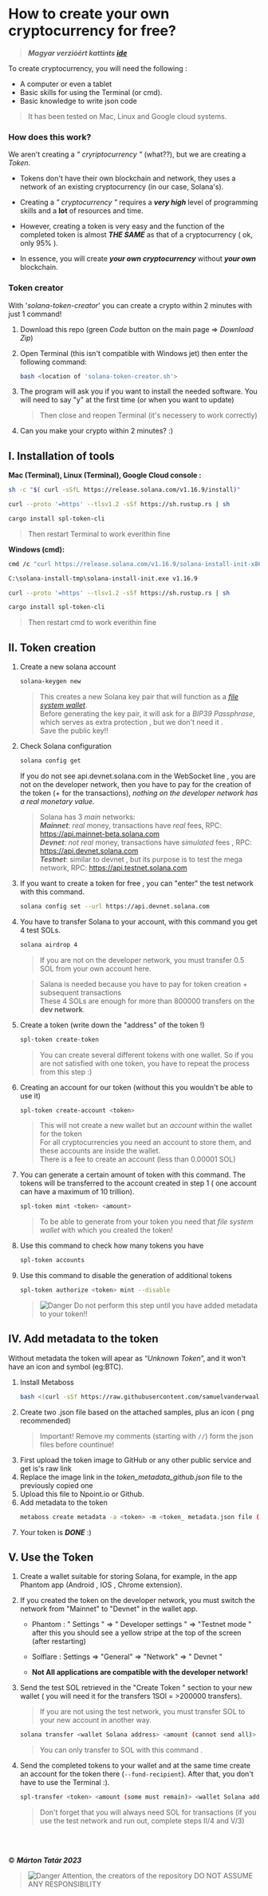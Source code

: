 # How to create your own cryptocurrency for free?

> ***Magyar verzióért kattints [ide](./README.hu.md)***

To create cryptocurrency, you will need the following :
- A computer or even a tablet
- Basic skills for using the Terminal (or cmd).
- Basic knowledge to write json code
  
> It has been tested on Mac, Linux and Google cloud systems.

### How does this work?
We aren't creating a *" cryriptocurrency "* (what??), but we are creating a  *Token*. <br>
- Tokens don't have their own blockchain and network, they uses a network of an existing cryptocurrency (in our case, Solana's).
- Creating a *" cryptocurrency "* requires a ***very high*** level of programming skills and a **lot** of resources and time.
- However, creating a token is very easy and the function of the completed token is almost ***THE SAME*** as that of a cryptocurrency ( ok, only 95% ).

- In essence, you will create ***your own cryptocurrency*** without ***your own*** blockchain. <br>

### Token creator
With '*solana-token-creator*' you can create a crypto within 2 minutes with just 1 command!

1. Download this repo (green *Code* button on the main page => *Download Zip*)
2. Open Terminal (this isn't compatible with Windows jet) then enter the following command:
   ``` bash
   bash <location of 'solana-token-creator.sh'>
   ```
3. The program will ask you if you want to install the needed software. You will need to say "y" at the first time (or when you want to update)
   > Then close and reopen Terminal (it's necessery to work correctly)

4. Can you make your crypto within 2 minutes? :)   

## I. Installation of tools
 
**Mac (Terminal), Linux (Terminal), Google Cloud console :**
``` bash
sh -c "$( curl -sSfL https://release.solana.com/v1.16.9/install)"

curl --proto '=https' --tlsv1.2 -sSf https://sh.rustup.rs | sh

cargo install spl-token-cli
```
> Then restart Terminal to work everithin fine <br>
	
**Windows (cmd):**
``` bash
cmd /c "curl https://release.solana.com/v1.16.9/solana-install-init-x86_64-pc-windows-msvc.exe --output C:\solana-install-tmp\solana-install-init.exe --create-dirs"

C:\solana-install-tmp\solana-install-init.exe v1.16.9

curl --proto '=https' --tlsv1.2 -sSf https://sh.rustup.rs | sh

cargo install spl-token-cli
```
> Then restart cmd to work everithin fine

## II. Token creation

1. Create a new solana account
	``` bash
	solana-keygen new
	```
   
   	> This creates a new Solana key pair that will function as a [*file system wallet*]( https://docs.solana.com/wallet-guide/file-system-wallet ).<br>
  	> Before generating the key pair, it will ask for a *BIP39 Passphrase*, which serves as extra protection , but we don't need it .<br>
  	> Save the public key!!

2. Check Solana configuration
	``` bash
	solana config get
	```

	If you do not see api.devnet.solana.com in the WebSocket line , you are not on the developer network, then you have to pay for the creation of the token (+ for the transactions), *nothing on the developer network has a real monetary value.*<br>

	> Solana has 3 *main* networks:<br>
 	> ***Mainnet***: *real* money, transactions have *real* fees, RPC: https://api.mainnet-beta.solana.com <br>
 	> ***Devnet***: *not real* money, transactions have *simulated* fees , RPC: https://api.devnet.solana.com <br>
 	> ***Testnet***: similar to devnet , but its purpose is to test the mega network, RPC: https://api.testnet.solana.com <br>

4. If you want to create a token for free , you can "enter" the test network with this command.
 	```bash  
  	solana config set --url https://api.devnet.solana.com
	```
5. You have to transfer Solana to your account, with this command you get 4 test SOLs.
	```bash   
  	solana airdrop 4
	```
	> If you are not on the developer network, you must transfer 0.5 SOL from your own account here.

	> Salana is needed because you have to pay for token creation + subsequent transactions<br>
	> These 4 SOLs are enough for more than 800000 transfers on the **dev network**.

6. Create a token (write down the "address" of the token !)
	``` bash
	spl-token create-token
	```
 	> You can create several different tokens with one wallet.
  	> So if you are not satisfied with one token, you have to repeat the process from this step :)
  
7. Creating an account for our token (without this you wouldn't be able to use it)
	``` bash  
	spl-token create-account <token>
	```
 	> This will not create a new wallet but an *account* within the wallet for the token <br>
  	> For all cryptocurrencies you need an account to store them, and these accounts are inside the wallet. <br>
  	> There is a fee to create an account (less than 0.00001 SOL) <br>
  
8. You can generate a certain amount of token with this command. The tokens will be transferred to the account created in step 1 ( one account can have a maximum of 10 trillion).
	``` bash   
	spl-token mint <token> <amount>
	```
 	> To be able to generate from your token you need that *file system wallet* with which you created the token!

9. Use this command to check how many tokens you have
	``` bash   
	spl-token accounts
	```
10. Use this command to disable the generation of additional tokens
	``` bash   
	spl-token authorize <token> mint --disable
	```
	> <picture>
	> <source media ="(prefers-color-scheme:light)" srcset="https://raw.githubusercontent.com/Mqxx/GitHub-Markdown/main/blockquotes/badge/light-theme/danger.svg">
	> <img alt="Danger" src="https://raw.githubusercontent.com/Mqxx/GitHub-Markdown/main/blockquotes/badge/dark-theme/danger.svg">
	> </picture>
 	> Do not perform this step until you have added metadata to your token!!


## IV. Add metadata to the token
Without metadata the token will apear as “*Unknown Token*”, and it won't have an icon and symbol (eg:BTC).

1. Install Metaboss
	``` bash   
	bash <(curl -sSf https://raw.githubusercontent.com/samuelvanderwaal/metaboss/main/scripts/install.sh)
	```
2. Create two .json file based on the attached samples, plus an icon ( png recommended)
	> Important! Remove my comments (starting with `//`) form the json files before countinue!
3. First upload the token image to GitHub or any other public service and get is's raw link
4. Replace the image link in the *token_metadata_github.json* file to the previously copied one
5. Upload this file to Npoint.io or Github.
6. Add metadata to the token
	``` bash   
	metaboss create metadata -a <token> -m <token_ metadata.json file (not the github one)>
	```
7. Your token is ***DONE*** :)

## V. Use the Token

1. Create a wallet suitable for storing Solana, for example, in the app Phantom app (Android , IOS , Chrome extension).
2. If you created the token on the developer network, you must switch the network from "Mainnet" to "Devnet" in the wallet app.
	- Phantom : " Settings " => " Developer settings " => "Testnet mode " after this you should see a yellow stripe at the top of the screen (after restarting)
	- Solflare : Settings => "General" => "Network" => " Devnet "
     
	- **Not All applications are compatible with the developer network!**

3. Send the test SOL retrieved in the "Create Token " section to your new wallet ( you will need it for the transfers 1SOl = >200000 transfers).

	> If you are not using the test network, you must transfer SOL to your new account in another way.
	``` bash   
	solana transfer <wallet Solana address> <amount (cannot send all)>
	```
 	> You can only transfer to SOL with this command .
  
4. Send the completed tokens to your wallet and at the same time create an account for the token there (`--fund-recipient`). After that, you don't have to use the Terminal :).
	``` bash
	spl-transfer <token> <amount (some must remain)> <wallet Solana address> --fund-recipient
	```
	> Don't forget that you will always need SOL for transactions (if you use the test network and run out, complete steps II/4 and V/3)
   
<br><br>


© ***Márton Tatár 2023***

> <picture>
> <source media ="(prefers-color-scheme:light )" srcset="https://raw.githubusercontent.com/Mqxx/GitHub-Markdown/main/blockquotes/badge/light-theme/danger.svg">
> <img alt="Danger" src="https://raw.githubusercontent.com/Mqxx/GitHub-Markdown/main/blockquotes/badge/dark-theme/danger.svg">
> </picture>
> Attention, the creators of the repository DO NOT ASSUME ANY RESPONSIBILITY

